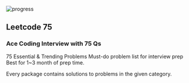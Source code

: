 ![progress](https://progress-bar.dev/31/?scale=75&title=Progress&width=100&color=babaca&suffix=%20of%2075)

## Leetcode 75

### Ace Coding Interview with 75 Qs

75 Essential & Trending Problems
Must-do problem list for interview prep
Best for 1~3 month of prep time.

Every package contains solutions to problems in the given category.

